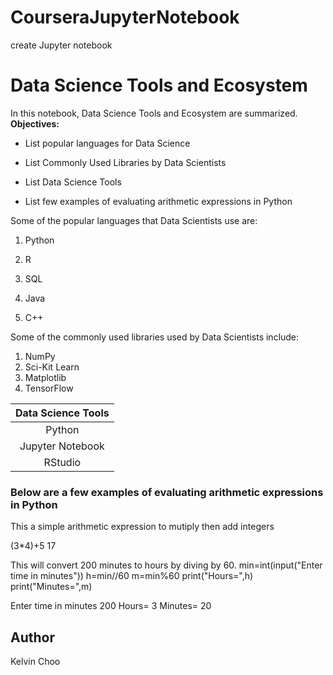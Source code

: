 # CourseraJupyterNotebook
create Jupyter notebook
# Data Science Tools and Ecosystem
In this notebook, Data Science Tools and Ecosystem are summarized.
**Objectives:** 
* List popular languages for Data Science

* List Commonly Used Libraries by Data Scientists

* List Data Science Tools

* List few examples of evaluating arithmetic expressions in Python

Some of the popular languages that Data Scientists use are:
1. Python

2. R

3. SQL

4. Java

5. C++

Some of the commonly used libraries used by Data Scientists include:

1. NumPy
2. Sci-Kit Learn
3. Matplotlib
4. TensorFlow

| Data Science Tools |
|:--------:|
|  Python  | 
|Jupyter Notebook|
|  RStudio  | 
### Below are a few examples of evaluating arithmetic expressions in Python
This a simple arithmetic expression to mutiply then add integers

(3*4)+5
17

This will convert 200 minutes to hours by diving by 60.
min=int(input("Enter time in minutes"))
h=min//60
m=min%60
print("Hours=",h)
print("Minutes=",m)

Enter time in minutes 200
Hours= 3
Minutes= 20

## Author
Kelvin Choo



